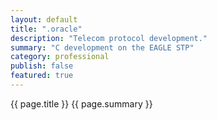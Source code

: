 ```yaml
---
layout: default
title: ".oracle"
description: "Telecom protocol development." 
summary: "C development on the EAGLE STP"   
category: professional
publish: false
featured: true
---
```

{{ page.title }}
{{ page.summary }}